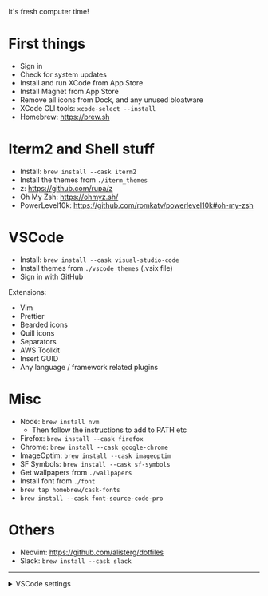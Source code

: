 It's fresh computer time!

# First things

- Sign in
- Check for system updates
- Install and run XCode from App Store
- Install Magnet from App Store
- Remove all icons from Dock, and any unused bloatware
- XCode CLI tools: `xcode-select --install`
- Homebrew: https://brew.sh

# Iterm2 and Shell stuff

- Install: `brew install --cask iterm2`
- Install the themes from `./iterm_themes`
- z: https://github.com/rupa/z
- Oh My Zsh: https://ohmyz.sh/
- PowerLevel10k: https://github.com/romkatv/powerlevel10k#oh-my-zsh

# VSCode

- Install: `brew install --cask visual-studio-code`
- Install themes from `./vscode_themes` (.vsix file)
- Sign in with GitHub

Extensions:

- Vim
- Prettier
- Bearded icons
- Quill icons
- Separators
- AWS Toolkit
- Insert GUID
- Any language / framework related plugins

# Misc

- Node: `brew install nvm`
  - Then follow the instructions to add to PATH etc
- Firefox: `brew install --cask firefox`
- Chrome: `brew install --cask google-chrome`
- ImageOptim: `brew install --cask imageoptim`
- SF Symbols: `brew install --cask sf-symbols`
- Get wallpapers from `./wallpapers`
- Install font from `./font`
- `brew tap homebrew/cask-fonts`
- `brew install --cask font-source-code-pro`

# Others

- Neovim: https://github.com/alisterg/dotfiles
- Slack: `brew install --cask slack`

---

<details>
<summary>VSCode settings</summary>

```json
{
  "telemetry.telemetryLevel": "off",
  "window.commandCenter": false,
  "editor.fontLigatures": true,
  "editor.wordWrap": "on",
  "debug.onTaskErrors": "debugAnyway",
  "git.autofetch": true,
  "editor.minimap.showSlider": "always",
  "editor.bracketPairColorization.enabled": true,
  "editor.rulers": [100],
  "terminal.integrated.defaultProfile.osx": "zsh",
  "css.lint.unknownAtRules": "ignore",
  "editor.cursorSmoothCaretAnimation": "on",
  "editor.cursorBlinking": "smooth",
  "editor.cursorSurroundingLines": 3,
  "workbench.iconTheme": "bearded-icons",
  "editor.guides.indentation": false,
  "files.exclude": {
    "node_modules": true,
    "package-lock.json": true,
    "**/.git": true,
    "**/.svn": true,
    "**/.hg": true,
    "**/CVS": true,
    "**/.DS_Store": true,
    "**/Thumbs.db": true
  },
  "prettier.printWidth": 120,
  "aws.telemetry": false,
  "aws.codeWhisperer.shareCodeWhispererContentWithAWS": false,
  "diffEditor.codeLens": true,
  "csharp.referencesCodeLens.enabled": false,
  "editor.folding": false,
  "separators.functions.ignoreCallbackInline": true,
  "[csharp]": {
    "editor.defaultFormatter": "ms-dotnettools.csharp"
  },
  "[html]": {
    "editor.defaultFormatter": "esbenp.prettier-vscode"
  },
  "[javascript]": {
    "editor.defaultFormatter": "esbenp.prettier-vscode"
  },
  "[json]": {
    "editor.defaultFormatter": "esbenp.prettier-vscode"
  },
  "[jsonc]": {
    "editor.defaultFormatter": "esbenp.prettier-vscode"
  },
  "[typescriptreact]": {
    "editor.defaultFormatter": "esbenp.prettier-vscode"
  },
  "[typescript]": {
    "editor.defaultFormatter": "esbenp.prettier-vscode"
  },
  "[go]": {
    "editor.defaultFormatter": "golang.go"
  },
  "editor.codeActionsOnSave": {
    "source.organizeImports": false
  },
  "[yaml]": {
    "editor.defaultFormatter": "redhat.vscode-yaml"
  },
  "vue.inlayHints.optionsWrapper": false,
  "[vue]": {
    "editor.defaultFormatter": "esbenp.prettier-vscode"
  },
  "git.confirmSync": false,
  "workbench.activityBar.visible": false,

  // MONDAY
  // "editor.lineHeight": 22,
  // "workbench.colorTheme": "A-1 Monday",
  // "editor.fontFamily": "jetbrains mono",

  // TUESDAY
  // "editor.lineHeight": 0,
  // "editor.fontSize": 13.5,
  // "workbench.colorTheme": "A-2 Tuesday",
  // "editor.fontFamily": "ubuntu mono ligaturized",

  // WEDNESDAY
  // "editor.lineHeight": 22,
  // "workbench.colorTheme": "A-3 Wednesday",
  // "editor.fontFamily": "jetbrains mono",

  // THURSDAY
  // "editor.lineHeight": 0,
  // "workbench.colorTheme": "A-4 Thursday",
  // "editor.fontFamily": "input",

  // WEEKEND
  "editor.lineHeight": 0,
  "workbench.colorTheme": "A-5 Weekend",
  "editor.fontFamily": "io lib"
}
```

</details>
